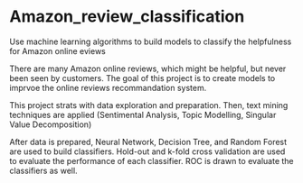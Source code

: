 # Amazon_review_classification
Use machine learning algorithms to build models to classify the helpfulness for Amazon online eviews

There are many Amazon online reviews, which might be helpful, but never been seen by customers.
The goal of this project is to create models to imprvoe the online reviews recommandation system.

This project strats with data exploration and preparation.
Then, text mining techniques are applied (Sentimental Analysis, Topic Modelling, Singular Value Decomposition)

After data is prepared, Neural Network, Decision Tree, and Random Forest are used to build classifiers.
Hold-out and k-fold cross validation are used to evaluate the performance of each classifier.
ROC is drawn to evaluate the classifiers as well.
